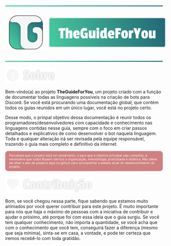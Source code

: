 ![](static/img/readme/Separator.png) <!-- SEPARADOR -->

<div align="center">
    <img src="static/img/readme/Logotipo.png" align="center" style="padding: 12px; height: 100%; max-height: 128px">
</div>

![](static/img/readme/Separator.png) <!-- SEPARADOR -->

![](static/img/readme/About.png)

Bem-vindo(a) ao projeto **TheGuideForYou**, um projeto criado com a função de documentar todas as linguagens possíveis na criação de bots para Discord. Se você está procurando uma documentação global, que contém todos os guias reunidos em um único lugar, você está no projeto certo.

Desse modo, o prinpal objetivo dessa documentação é reunir todos os programadores/desenvolvedores com capacidade e conhecimento nas linguagens contidas nesse guia, sempre com o foco em criar passos detalhados e explicativos de como desenvolver o bot naquela linguagem. Toda e qualquer alteração irá ser revisada pela equipe responsável, trazendo o guia mais completo e definitivo da internet.

![](static/img/readme/Info.png)

![](static/img/readme/Contribution.png)

Bom, se você chegou nessa parte, fique sabendo que estamos muito animados por você querer contribuir para este projeto. É muito importante para nós que haja o máximo de pessoas com a iniciativa de contribuir e ajudar o próximo, até porque foi com essa ideia que o guia surgiu. Se você tem qualquer conhecimento, não importa a quantidade, se você acha que com o conhecimento que você tem, conseguirá fazer a diferença (mesmo que seja mínima), sinta-se em casa, a vontade, e pode ter certeza que iremos recebê-lo com toda gratidão.

